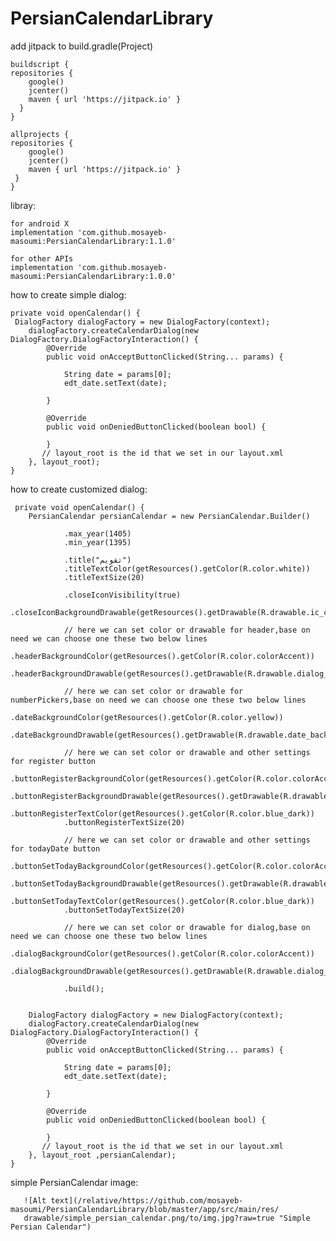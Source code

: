 # PersianCalendarLibrary

add jitpack to build.gradle(Project)

    buildscript {
    repositories {
        google()
        jcenter()
        maven { url 'https://jitpack.io' }
      }
    }

    allprojects {
    repositories {
        google()
        jcenter()
        maven { url 'https://jitpack.io' }
     }
    }

libray:

    for android X
    implementation 'com.github.mosayeb-masoumi:PersianCalendarLibrary:1.1.0'
   
    for other APIs  
    implementation 'com.github.mosayeb-masoumi:PersianCalendarLibrary:1.0.0'


how to create simple dialog:
   
    private void openCalendar() {
     DialogFactory dialogFactory = new DialogFactory(context);
        dialogFactory.createCalendarDialog(new DialogFactory.DialogFactoryInteraction() {
            @Override
            public void onAcceptButtonClicked(String... params) {

                String date = params[0];
                edt_date.setText(date);

            }

            @Override
            public void onDeniedButtonClicked(boolean bool) {

            }
           // layout_root is the id that we set in our layout.xml
        }, layout_root);
    }
 
 
how to create customized dialog:
    
     private void openCalendar() {
        PersianCalendar persianCalendar = new PersianCalendar.Builder()

                .max_year(1405)
                .min_year(1395)

                .title("تقویم")
                .titleTextColor(getResources().getColor(R.color.white))
                .titleTextSize(20)

                .closeIconVisibility(true)
                .closeIconBackgroundDrawable(getResources().getDrawable(R.drawable.ic_close))

                // here we can set color or drawable for header,base on need we can choose one these two below lines
                .headerBackgroundColor(getResources().getColor(R.color.colorAccent))
                .headerBackgroundDrawable(getResources().getDrawable(R.drawable.dialog_header_shape))

                // here we can set color or drawable for numberPickers,base on need we can choose one these two below lines
                .dateBackgroundColor(getResources().getColor(R.color.yellow))
                .dateBackgroundDrawable(getResources().getDrawable(R.drawable.date_background))
                
                // here we can set color or drawable and other settings for register button
                .buttonRegisterBackgroundColor(getResources().getColor(R.color.colorAccent))
                .buttonRegisterBackgroundDrawable(getResources().getDrawable(R.drawable.dialog_btn_shape))
                .buttonRegisterTextColor(getResources().getColor(R.color.blue_dark))
                .buttonRegisterTextSize(20)

                // here we can set color or drawable and other settings for todayDate button
                .buttonSetTodayBackgroundColor(getResources().getColor(R.color.colorAccent))
                .buttonSetTodayBackgroundDrawable(getResources().getDrawable(R.drawable.dialog_btn_shape))
                .buttonSetTodayTextColor(getResources().getColor(R.color.blue_dark))
                .buttonSetTodayTextSize(20)

                // here we can set color or drawable for dialog,base on need we can choose one these two below lines
                .dialogBackgroundColor(getResources().getColor(R.color.colorAccent))
                .dialogBackgroundDrawable(getResources().getDrawable(R.drawable.dialog_btn_shape))

                .build();
        
        
        DialogFactory dialogFactory = new DialogFactory(context);
        dialogFactory.createCalendarDialog(new DialogFactory.DialogFactoryInteraction() {
            @Override
            public void onAcceptButtonClicked(String... params) {

                String date = params[0];
                edt_date.setText(date);

            }

            @Override
            public void onDeniedButtonClicked(boolean bool) {

            }
           // layout_root is the id that we set in our layout.xml
        }, layout_root ,persianCalendar);
    }
    
 simple PersianCalendar image:
     
       ![Alt text](/relative/https://github.com/mosayeb-masoumi/PersianCalendarLibrary/blob/master/app/src/main/res/
       drawable/simple_persian_calendar.png/to/img.jpg?raw=true "Simple Persian Calendar")
   
   

